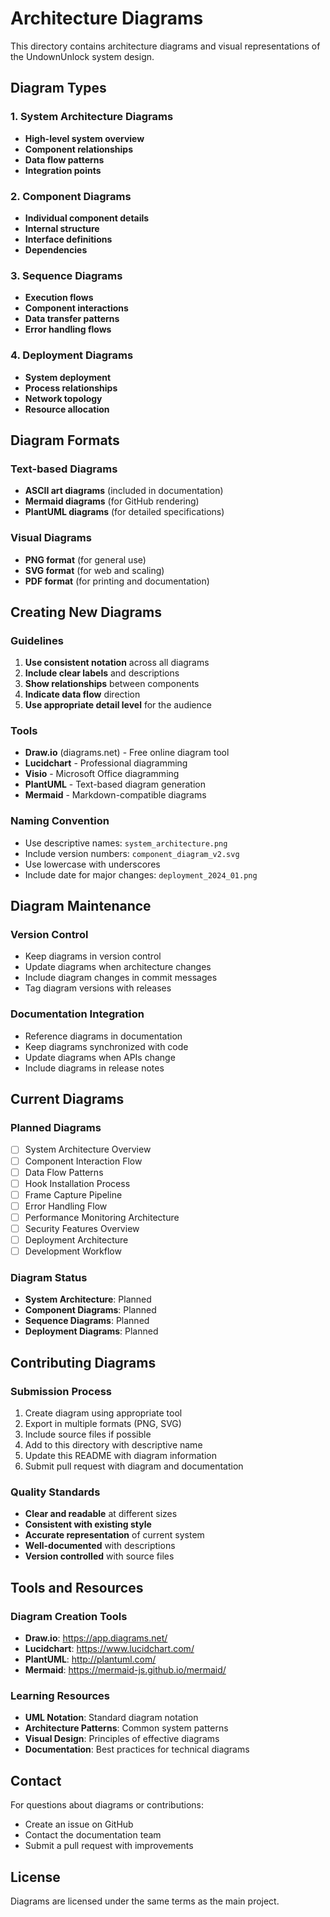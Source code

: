 # Architecture Diagrams

This directory contains architecture diagrams and visual representations of the UndownUnlock system design.

## Diagram Types

### 1. System Architecture Diagrams
- **High-level system overview**
- **Component relationships**
- **Data flow patterns**
- **Integration points**

### 2. Component Diagrams
- **Individual component details**
- **Internal structure**
- **Interface definitions**
- **Dependencies**

### 3. Sequence Diagrams
- **Execution flows**
- **Component interactions**
- **Data transfer patterns**
- **Error handling flows**

### 4. Deployment Diagrams
- **System deployment**
- **Process relationships**
- **Network topology**
- **Resource allocation**

## Diagram Formats

### Text-based Diagrams
- **ASCII art diagrams** (included in documentation)
- **Mermaid diagrams** (for GitHub rendering)
- **PlantUML diagrams** (for detailed specifications)

### Visual Diagrams
- **PNG format** (for general use)
- **SVG format** (for web and scaling)
- **PDF format** (for printing and documentation)

## Creating New Diagrams

### Guidelines
1. **Use consistent notation** across all diagrams
2. **Include clear labels** and descriptions
3. **Show relationships** between components
4. **Indicate data flow** direction
5. **Use appropriate detail level** for the audience

### Tools
- **Draw.io** (diagrams.net) - Free online diagram tool
- **Lucidchart** - Professional diagramming
- **Visio** - Microsoft Office diagramming
- **PlantUML** - Text-based diagram generation
- **Mermaid** - Markdown-compatible diagrams

### Naming Convention
- Use descriptive names: `system_architecture.png`
- Include version numbers: `component_diagram_v2.svg`
- Use lowercase with underscores
- Include date for major changes: `deployment_2024_01.png`

## Diagram Maintenance

### Version Control
- Keep diagrams in version control
- Update diagrams when architecture changes
- Include diagram changes in commit messages
- Tag diagram versions with releases

### Documentation Integration
- Reference diagrams in documentation
- Keep diagrams synchronized with code
- Update diagrams when APIs change
- Include diagrams in release notes

## Current Diagrams

### Planned Diagrams
- [ ] System Architecture Overview
- [ ] Component Interaction Flow
- [ ] Data Flow Patterns
- [ ] Hook Installation Process
- [ ] Frame Capture Pipeline
- [ ] Error Handling Flow
- [ ] Performance Monitoring Architecture
- [ ] Security Features Overview
- [ ] Deployment Architecture
- [ ] Development Workflow

### Diagram Status
- **System Architecture**: Planned
- **Component Diagrams**: Planned
- **Sequence Diagrams**: Planned
- **Deployment Diagrams**: Planned

## Contributing Diagrams

### Submission Process
1. Create diagram using appropriate tool
2. Export in multiple formats (PNG, SVG)
3. Include source files if possible
4. Add to this directory with descriptive name
5. Update this README with diagram information
6. Submit pull request with diagram and documentation

### Quality Standards
- **Clear and readable** at different sizes
- **Consistent with existing style**
- **Accurate representation** of current system
- **Well-documented** with descriptions
- **Version controlled** with source files

## Tools and Resources

### Diagram Creation Tools
- **Draw.io**: https://app.diagrams.net/
- **Lucidchart**: https://www.lucidchart.com/
- **PlantUML**: http://plantuml.com/
- **Mermaid**: https://mermaid-js.github.io/mermaid/

### Learning Resources
- **UML Notation**: Standard diagram notation
- **Architecture Patterns**: Common system patterns
- **Visual Design**: Principles of effective diagrams
- **Documentation**: Best practices for technical diagrams

## Contact

For questions about diagrams or contributions:
- Create an issue on GitHub
- Contact the documentation team
- Submit a pull request with improvements

## License

Diagrams are licensed under the same terms as the main project. 